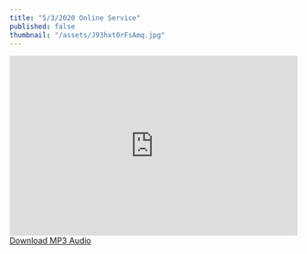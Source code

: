 ```yaml
---
title: "5/3/2020 Online Service"
published: false
thumbnail: "/assets/J93hxt0rFsAmq.jpg"
---
```

<iframe width="100%" height="315" src="https://www.youtube.com/embed/d95oaPnvmMg" frameborder="0" allow="accelerometer; autoplay; encrypted-media; gyroscope; picture-in-picture" allowfullscreen></iframe>
<a href="https://archive.org/download/wbc-5-3-2020/WBC%20-%205-3-2020.mp3" download>Download MP3 Audio</a>

